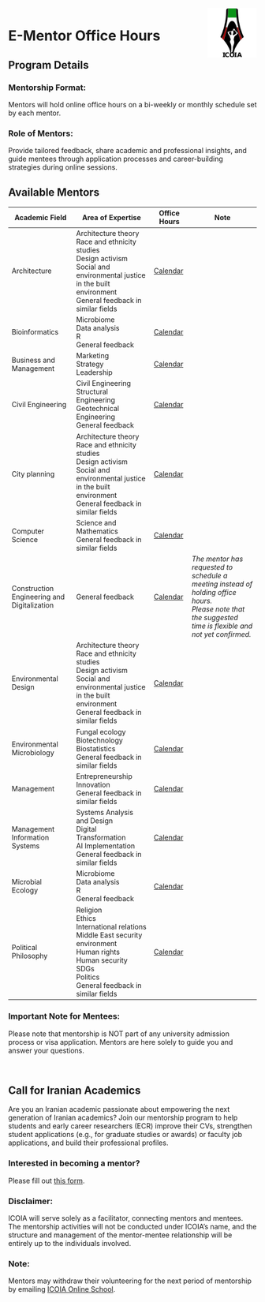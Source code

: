<img src="logo_final_white_background.png" width="100" align="right">
<h1 id="title">E-Mentor Office Hours</h1>
<h2 id="details">Program Details</h2>
<p id="format">
<h3 id="format">Mentorship Format:</h3> Mentors will hold online office hours on a bi-weekly or monthly schedule set by each mentor.
</p>  
<p id="role">
<h3 id="role">Role of Mentors:</h3> Provide tailored feedback, share academic and professional insights, and guide mentees through application processes and career-building strategies during online sessions.
</p>

<h2 id="avail">Available Mentors</h2>

| Academic Field | Area of Expertise | Office Hours | Note |
|----------------|-------------------|--------------|------|
| Architecture   | Architecture theory<br>Race and ethnicity studies<br>Design activism<br>Social and environmental justice in the built environment<br>General feedback in similar fields | [Calendar](https://calendar.google.com/calendar/embed?src=27d647f9ebb4e1a4584024d4466544f51ed923315e7d39cba25e37ee4897da15%40group.calendar.google.com&ctz=America%2FEdmonton=your_calendar_link)|
| Bioinformatics | Microbiome<br>Data analysis<br>R<br>General feedback | [Calendar](https://calendar.google.com/calendar/u/6?cid=NzA0YjQ0NzZjMmQ5YTNiZjA0Yjk4ZmY2MDkwYzdkYWVjMzE1YjI3OGFmZGVjYThmNDRkMTA4ZWQzOTBjMTY3ZEBncm91cC5jYWxlbmRhci5nb29nbGUuY29t=your_calendar_link)|
| Business and Management | Marketing<br>Strategy<br>Leadership | [Calendar](https://calendar.google.com/calendar/u/6?cid=OTA5NzVkMjYzNmFlNTViMDU0MWQ4MjQzMjYyYzlhNzUxYTg4NzcyMDI3MzA3ZTIwZDE2YmYwNDQ5N2U0ZGYwOUBncm91cC5jYWxlbmRhci5nb29nbGUuY29t=your_calendar_link)|
| Civil Engineering | Civil Engineering<br>Structural Engineering<br>Geotechnical Engineering<br>General feedback | [Calendar](https://calendar.google.com/calendar/u/6?cid=M2E1NDU4N2Y3NDZjOWI0OTNmZWI1ZWFkOGE1MDQzN2UzMmI1MDdhN2FhMjljYjljZWFiMmVkN2Q3ZTJmOTY5NEBncm91cC5jYWxlbmRhci5nb29nbGUuY29t=your_calendar_link)|
| City planning | Architecture theory<br>Race and ethnicity studies<br>Design activism<br>Social and environmental justice in the built environment<br>General feedback in similar fields | [Calendar](https://calendar.google.com/calendar/embed?src=27d647f9ebb4e1a4584024d4466544f51ed923315e7d39cba25e37ee4897da15%40group.calendar.google.com&ctz=America%2FEdmonton=your_calendar_link)|
| Computer Science | Science and Mathematics<br>General feedback in similar fields | [Calendar](https://calendar.google.com/calendar/u/6?cid=MTM3Mzc3MWI4ZWNlYWEzOTg1NjQ2ZGNlYTU4MGIzMzEwZGMyNTIzYmRhYTViYjExMzNmMTA0OTY4MzA0MjZlZEBncm91cC5jYWxlbmRhci5nb29nbGUuY29t=your_calendar_link)|
| Construction Engineering and Digitalization | General feedback | [Calendar](https://calendar.google.com/calendar/u/6?cid=ZjUxYTFmNWY3NDgyZDlhZGM2YzlkM2U3N2JmODQ4MDIxZDE2MGU1OTI5ZmFkMDE5MjFkNmY5ZmMwNmVhODJjMkBncm91cC5jYWxlbmRhci5nb29nbGUuY29t=your_calendar_link)| _The mentor has requested to schedule a meeting instead of holding office hours.<br>Please note that the suggested time is flexible and not yet confirmed._ |
| Environmental Design | Architecture theory<br>Race and ethnicity studies<br>Design activism<br>Social and environmental justice in the built environment<br>General feedback in similar fields | [Calendar](https://calendar.google.com/calendar/embed?src=27d647f9ebb4e1a4584024d4466544f51ed923315e7d39cba25e37ee4897da15%40group.calendar.google.com&ctz=America%2FEdmonton=your_calendar_link)|
| Environmental Microbiology | Fungal ecology<br>Biotechnology<br>Biostatistics<br>General feedback in similar fields | [Calendar](https://calendar.google.com/calendar/u/6?cid=NDUxOTAwMmFjNzAxZDk0ZTg1Y2QyNmMwMzFhOGRmZWY5MDdhN2VhMWQ1ZDA5NTljMjczYzhiMmI5ZWQ4OGQ3OEBncm91cC5jYWxlbmRhci5nb29nbGUuY29t=your_calendar_link)|
| Management | Entrepreneurship<br>Innovation<br>General feedback in similar fields | [Calendar](https://calendar.google.com/calendar/u/6?cid=M2Q2YTA1ZTU2MjdhYmMxNDM2OWYyYmRiNDc0OTk3N2Q0NDYyNGYzNmM4ZDhkMTk1YmVjYTQyYjQ3YTUwYjM4MUBncm91cC5jYWxlbmRhci5nb29nbGUuY29t=your_calendar_link)|
| Management Information Systems | Systems Analysis and Design<br>Digital Transformation<br>AI Implementation<br>General feedback in similar fields | [Calendar](https://calendar.google.com/calendar/u/6?cid=OGNhYjVkMGJmMjg0OTRmZTk1YmVmNjRmZmU1MGVkMDE4NTIwMDAwNzIzZDQ1MWMwMmU4YzJiZTQwYzA0ZThhZUBncm91cC5jYWxlbmRhci5nb29nbGUuY29t=your_calendar_link)|
| Microbial Ecology | Microbiome<br>Data analysis<br>R<br>General feedback | [Calendar](https://calendar.google.com/calendar/u/6?cid=NzA0YjQ0NzZjMmQ5YTNiZjA0Yjk4ZmY2MDkwYzdkYWVjMzE1YjI3OGFmZGVjYThmNDRkMTA4ZWQzOTBjMTY3ZEBncm91cC5jYWxlbmRhci5nb29nbGUuY29t=your_calendar_link)|
| Political Philosophy | Religion<br>Ethics<br>International relations<br>Middle East security environment<br>Human rights<br>Human security<br>SDGs<br>Politics<br>General feedback in similar fields | [Calendar](https://calendar.google.com/calendar/u/6?cid=Mjk3MDE5ZjkxZjc5NjdhNWMwZmMyYmMyMGM5NmY4ZTU3ODZjMzhhODYzMWVkOTg1YjRjY2NiZjM2YTg4NzQyYUBncm91cC5jYWxlbmRhci5nb29nbGUuY29t=your_calendar_link)|

<p id="mentees"> 
<h3 id="imp">Important Note for Mentees:</h3> Please note that mentorship is NOT part of any university admission process or visa application. Mentors are here solely to guide you and answer your questions.
</p>

<br>
<h2 id="call">Call for Iranian Academics</h2>

<p id="callText">
Are you an Iranian academic passionate about empowering the next generation of Iranian academics? Join our mentorship program to help students and early career researchers (ECR) improve their CVs, strengthen student applications (e.g., for graduate studies or awards) or faculty job applications, and build their professional profiles.
</p>

<p id="mentor">
<h3 id="mentorText">Interested in becoming a mentor?</h3> Please fill out <a href="https://forms.gle/BxQdRLpsPhzMFyok7">this form</a>.
</p>

<p id="disclaim">
<h3 id="disText">Disclaimer:</h3> ICOIA will serve solely as a facilitator, connecting mentors and mentees. The mentorship activities will not be conducted under ICOIA’s name, and the structure and management of the mentor-mentee relationship will be entirely up to the individuals involved.
</p>
<p id="note">
<h3 id="noteText">Note:</h3> Mentors may withdraw their volunteering for the next period of mentorship by emailing <a href="mailto:{{icoia.onlineschool@gmail.com}}">ICOIA Online School</a>.
</p>
